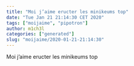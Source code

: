 ```yaml
---
title: "Moi j’aime eructer les minikeums top"
date: "Tue Jan 21 21:14:30 CET 2020"
tags: ["moijaime", "pipotron"]
author: m1ch3l
categories: ["generated"]
slug: "moijaime/2020-01-21-21:14:30"
---
```


Moi j’aime eructer les minikeums top
